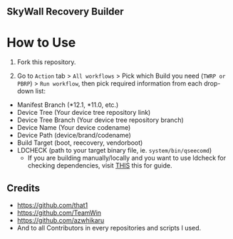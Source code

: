 ## SkyWall Recovery Builder

# How to Use
1. Fork this repository.

2. Go to `Action` tab > `All workflows` > Pick which Build you need (`TWRP or PBRP`) > `Run workflow`, then pick required information from each drop-down list:
 * Manifest Branch (*12.1, *11.0, etc.)
 * Device Tree (Your device tree repository link)
 * Device Tree Branch (Your device tree repository branch)
 * Device Name (Your device codename)
 * Device Path (device/brand/codename)
 * Build Target (boot, reecovery, vendorboot)
 * LDCHECK (path to your target binary file, ie. `system/bin/qseecomd`)
   - If you are building manually/locally and you want to use ldcheck for checking dependencies, visit [THIS](https://github.com/TeamWin/android_device_qcom_twrp-common/tree/android-11#using-ldcheck-to-find-dependencies) this for guide.

## Credits
- https://github.com/that1
- https://github.com/TeamWin
- https://github.com/azwhikaru
- And to all Contributors in every repositories and scripts I used.
